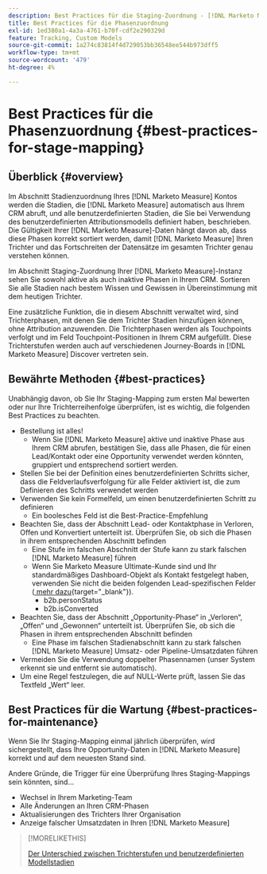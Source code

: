 ```yaml
---
description: Best Practices für die Staging-Zuordnung - [!DNL Marketo Measure]
title: Best Practices für die Phasenzuordnung
exl-id: 1ed380a1-4a3a-4761-b70f-cdf2e290329d
feature: Tracking, Custom Models
source-git-commit: 1a274c83814f4d729053bb36548ee544b973dff5
workflow-type: tm+mt
source-wordcount: '479'
ht-degree: 4%

---
```


# Best Practices für die Phasenzuordnung {#best-practices-for-stage-mapping}

## Überblick {#overview}

Im Abschnitt Stadienzuordnung Ihres [!DNL Marketo Measure] Kontos werden die Stadien, die [!DNL Marketo Measure] automatisch aus Ihrem CRM abruft, und alle benutzerdefinierten Stadien, die Sie bei Verwendung des benutzerdefinierten Attributionsmodells definiert haben, beschrieben. Die Gültigkeit Ihrer [!DNL Marketo Measure]-Daten hängt davon ab, dass diese Phasen korrekt sortiert werden, damit [!DNL Marketo Measure] Ihren Trichter und das Fortschreiten der Datensätze im gesamten Trichter genau verstehen können.

Im Abschnitt Staging-Zuordnung Ihrer [!DNL Marketo Measure]-Instanz sehen Sie sowohl aktive als auch inaktive Phasen in Ihrem CRM. Sortieren Sie alle Stadien nach bestem Wissen und Gewissen in Übereinstimmung mit dem heutigen Trichter.

Eine zusätzliche Funktion, die in diesem Abschnitt verwaltet wird, sind Trichterphasen, mit denen Sie dem Trichter Stadien hinzufügen können, ohne Attribution anzuwenden. Die Trichterphasen werden als Touchpoints verfolgt und im Feld Touchpoint-Positionen in Ihrem CRM aufgefüllt. Diese Trichterstufen werden auch auf verschiedenen Journey-Boards in [!DNL Marketo Measure] Discover vertreten sein.

## Bewährte Methoden {#best-practices}

Unabhängig davon, ob Sie Ihr Staging-Mapping zum ersten Mal bewerten oder nur Ihre Trichterreihenfolge überprüfen, ist es wichtig, die folgenden Best Practices zu beachten.

* Bestellung ist alles!
   * Wenn Sie [!DNL Marketo Measure] aktive und inaktive Phase aus Ihrem CRM abrufen, bestätigen Sie, dass alle Phasen, die für einen Lead/Kontakt oder eine Opportunity verwendet werden könnten, gruppiert und entsprechend sortiert werden.
* Stellen Sie bei der Definition eines benutzerdefinierten Schritts sicher, dass die Feldverlaufsverfolgung für alle Felder aktiviert ist, die zum Definieren des Schritts verwendet werden
* Verwenden Sie kein Formelfeld, um einen benutzerdefinierten Schritt zu definieren
   * Ein boolesches Feld ist die Best-Practice-Empfehlung
* Beachten Sie, dass der Abschnitt Lead- oder Kontaktphase in Verloren, Offen und Konvertiert unterteilt ist. Überprüfen Sie, ob sich die Phasen in ihrem entsprechenden Abschnitt befinden
   * Eine Stufe im falschen Abschnitt der Stufe kann zu stark falschen [!DNL Marketo Measure] führen
   * Wenn Sie Marketo Measure Ultimate-Kunde sind und Ihr standardmäßiges Dashboard-Objekt als Kontakt festgelegt haben, verwenden Sie nicht die beiden folgenden Lead-spezifischen Felder ([ mehr dazu](/help/marketo-measure-ultimate/data-integrity-requirement.md){target="_blank"}).
      * b2b.personStatus
      * b2b.isConverted
* Beachten Sie, dass der Abschnitt „Opportunity-Phase“ in „Verloren“, „Offen“ und „Gewonnen“ unterteilt ist. Überprüfen Sie, ob sich die Phasen in ihrem entsprechenden Abschnitt befinden
   * Eine Phase im falschen Stadienabschnitt kann zu stark falschen [!DNL Marketo Measure] Umsatz- oder Pipeline-Umsatzdaten führen
* Vermeiden Sie die Verwendung doppelter Phasennamen (unser System erkennt sie und entfernt sie automatisch).
* Um eine Regel festzulegen, die auf NULL-Werte prüft, lassen Sie das Textfeld „Wert“ leer.

## Best Practices für die Wartung {#best-practices-for-maintenance}

Wenn Sie Ihr Staging-Mapping einmal jährlich überprüfen, wird sichergestellt, dass Ihre Opportunity-Daten in [!DNL Marketo Measure] korrekt und auf dem neuesten Stand sind.

Andere Gründe, die Trigger für eine Überprüfung Ihres Staging-Mappings sein könnten, sind…

* Wechsel in Ihrem Marketing-Team
* Alle Änderungen an Ihren CRM-Phasen
* Aktualisierungen des Trichters Ihrer Organisation
* Anzeige falscher Umsatzdaten in Ihren [!DNL Marketo Measure]

>[!MORELIKETHIS]
>
>[Der Unterschied zwischen Trichterstufen und benutzerdefinierten Modellstadien](/help/advanced-marketo-measure-features/custom-attribution-models/custom-attribution-model-and-setup.md#the-difference-between-funnel-stages-and-custom-model-stages)
